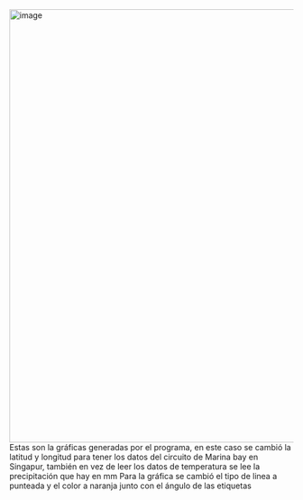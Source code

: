 <img width="1165" height="768" alt="image" src="https://github.com/user-attachments/assets/23bb980e-d276-43ff-af9c-1896730351c4" />
Estas son la gráficas generadas por el programa, en este caso se cambió la latitud y longitud para tener los datos del circuito de Marina bay en Singapur, también en vez de leer los datos de temperatura se lee la precipitación que hay en mm 
Para la gráfica se cambió el tipo de linea a punteada y el color a naranja junto con el ángulo de las etiquetas 

